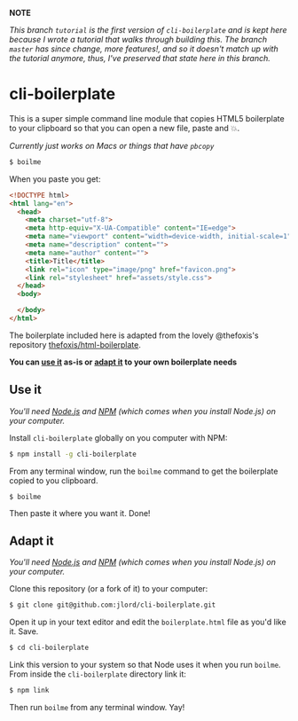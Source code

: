 **NOTE**

_This branch `tutorial` is the first version of `cli-boilerplate` and is kept here because I wrote a tutorial that walks through building this. The branch `master` has since change, more features!, and so it doesn't match up with the tutorial anymore, thus, I've preserved that state here in this branch._

cli-boilerplate
===============

This is a super simple command line module that copies HTML5 boilerplate to your clipboard so that you can open a new file, paste and :boom:.

_Currently just works on Macs or things that have `pbcopy`_

```bash
$ boilme
```

When you paste you get:

```HTML
<!DOCTYPE html>
<html lang="en">
  <head>
    <meta charset="utf-8">
    <meta http-equiv="X-UA-Compatible" content="IE=edge">
    <meta name="viewport" content="width=device-width, initial-scale=1">
    <meta name="description" content="">
    <meta name="author" content="">
    <title>Title</title>
    <link rel="icon" type="image/png" href="favicon.png">
    <link rel="stylesheet" href="assets/style.css">
  </head>
  <body>

  </body>
</html>
```

The boilerplate included here is adapted from the lovely @thefoxis's repository [thefoxis/html-boilerplate](https://github.com/thefoxis/html-boilerplate).

**You can [use it](#use-it) as-is or [adapt it](#adapt-it) to your own boilerplate needs**

## Use it

_You'll need [Node.js](http://www.nodejs.org) and [NPM](http://www.npmjs.org) (which comes when you install Node.js) on your computer._

Install `cli-boilerplate` globally on you computer with NPM:

```bash
$ npm install -g cli-boilerplate
```

From any terminal window, run the `boilme` command to get the boilerplate copied to you clipboard.

```
$ boilme
```

Then paste it where you want it. Done!

## Adapt it

_You'll need [Node.js](http://www.nodejs.org) and [NPM](http://www.npmjs.org) (which comes when you install Node.js) on your computer._

Clone this repository (or a fork of it) to your computer:

```bash
$ git clone git@github.com:jlord/cli-boilerplate.git
```

Open it up in your text editor and edit the `boilerplate.html` file as you'd like it. Save.

```bash
$ cd cli-boilerplate
```

Link this version to your system so that Node uses it when you run `boilme`. From inside the `cli-boilerplate` directory link it:

```bash
$ npm link
```

Then run `boilme` from any terminal window. Yay!
